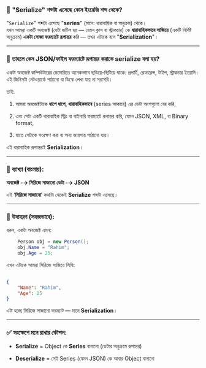 ### 🔹 **"Serialize" শব্দটা এসেছে কোন ইংরেজি শব্দ থেকে?**

"`Serialize`" শব্দটা এসেছে "**series**" (মানে: ধারাবাহিক বা অনুক্রম) থেকে।  
যখন আমরা একটি অবজেক্ট (যেটা জটিল হয় — যেমন ক্লাস বা স্ট্রাকচার) কে **ধারাবাহিকভাবে সাজিয়ে** (একটি নির্দিষ্ট অনুক্রমে) **একটা সোজা ফরম্যাটে রূপান্তর** করি — তখন এটাকে বলে "**Serialization**"।

---

### 🔹 তাহলে কেন JSON/ফাইল ফরম্যাটে রূপান্তর করাকে serialize বলা হয়?

একটা অবজেক্ট কম্পিউটারের মেমোরিতে অনেকভাবে ছড়িয়ে-ছিটিয়ে থাকে: প্রপার্টি, রেফারেন্স, টাইপ, স্ট্রাকচার ইত্যাদি।  
এই জিনিসটা নেটওয়ার্কে পাঠানো বা ডিস্কে লেখা যায় না সরাসরি।

তাই:

1. আমরা অবজেক্টটাকে **ধাপে ধাপে, ধারাবাহিকভাবে** (series আকারে) এর ডেটা অংশগুলো বের করি,
    
2. এবং সেটা একটি ধারাবাহিক স্ট্রিং বা বাইনারি ফরম্যাটে রূপান্তর করি, যেমন JSON, XML, বা Binary format,
    
3. যাতে সেটাকে সংরক্ষণ করা বা অন্য জায়গায় পাঠানো যায়।
    

এই ধারাবাহিক রূপান্তরই **Serialization**।

---

### 🔹 ব্যাখ্যা (বাংলায়):

**অবজেক্ট -→ সিরিজে সাজানো ডেটা -→ JSON**

এই ‘**সিরিজে সাজানো**’ কথাটা থেকেই **Serialize** শব্দটা এসেছে।

---

### 🔹 উদাহরণ (সহজভাবে):

ধরুন, একটা অবজেক্ট এমন:


```cs
	Person obj = new Person(); 
	obj.Name = "Rahim"; 
	obj.Age = 25;
```

এখন এটাকে আমরা সিরিজে সাজিয়ে লিখি:

```json

{   
	"Name": "Rahim",   
	"Age": 25 
}
```

এটা হচ্ছে সিরিজে সাজানো ফরম্যাট — মানে **Serialization**।

---

### ✅ সংক্ষেপে মনে রাখার কৌশল:

- **Serialize** = Object কে **Series** বানানো (ডেটার অনুক্রমে রূপান্তর)
    
- **Deserialize** = সেই Series (যেমন JSON) কে আবার Object বানানো